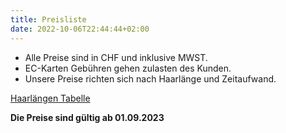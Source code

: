```yaml
---
title: Preisliste
date: 2022-10-06T22:44:44+02:00
---
```

* Alle Preise sind in CHF und inklusive MWST.
* EC-Karten Gebühren gehen zulasten des Kunden.     
* Unsere Preise richten sich nach Haarlänge und Zeitaufwand.

[Haarlängen Tabelle](/doc/haarlänge-tabelle.pdf)

**Die Preise sind gültig ab 01.09.2023**

